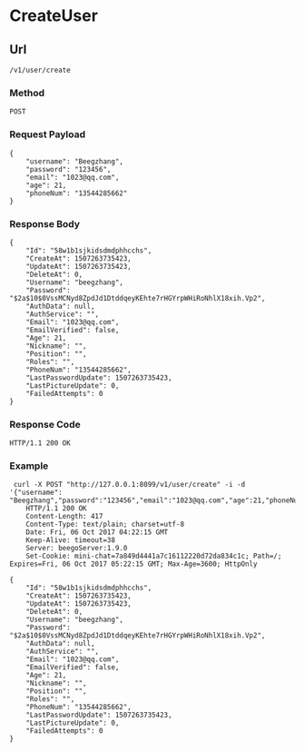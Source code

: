 # CreateUser

## Url
    /v1/user/create
    
### Method
    POST
    
### Request Payload
    {
        "username": "Beegzhang",
        "password": "123456",
        "email": "1023@qq.com",
        "age": 21,
        "phoneNum": "13544285662"
    }

### Response Body
    {
        "Id": "58w1b1sjkidsdmdphhcchs",
        "CreateAt": 1507263735423,
        "UpdateAt": 1507263735423,
        "DeleteAt": 0,
        "Username": "beegzhang",
        "Password": "$2a$10$0VssMCNyd8ZpdJd1DtddqeyKEhte7rHGYrpWHiRoNhlX18xih.Vp2",
        "AuthData": null,
        "AuthService": "",
        "Email": "1023@qq.com",
        "EmailVerified": false,
        "Age": 21,
        "Nickname": "",
        "Position": "",
        "Roles": "",
        "PhoneNum": "13544285662",
        "LastPasswordUpdate": 1507263735423,
        "LastPictureUpdate": 0,
        "FailedAttempts": 0
    }

### Response Code
    HTTP/1.1 200 OK
    
### Example    
     curl -X POST "http://127.0.0.1:8099/v1/user/create" -i -d '{"username": "Beegzhang","password":"123456","email":"1023@qq.com","age":21,"phoneNum":"13544285662"}'
        HTTP/1.1 200 OK
        Content-Length: 417
        Content-Type: text/plain; charset=utf-8
        Date: Fri, 06 Oct 2017 04:22:15 GMT
        Keep-Alive: timeout=38
        Server: beegoServer:1.9.0
        Set-Cookie: mini-chat=7a849d4441a7c16112220d72da834c1c; Path=/; Expires=Fri, 06 Oct 2017 05:22:15 GMT; Max-Age=3600; HttpOnly

    {
        "Id": "58w1b1sjkidsdmdphhcchs",
        "CreateAt": 1507263735423,
        "UpdateAt": 1507263735423,
        "DeleteAt": 0,
        "Username": "beegzhang",
        "Password": "$2a$10$0VssMCNyd8ZpdJd1DtddqeyKEhte7rHGYrpWHiRoNhlX18xih.Vp2",
        "AuthData": null,
        "AuthService": "",
        "Email": "1023@qq.com",
        "EmailVerified": false,
        "Age": 21,
        "Nickname": "",
        "Position": "",
        "Roles": "",
        "PhoneNum": "13544285662",
        "LastPasswordUpdate": 1507263735423,
        "LastPictureUpdate": 0,
        "FailedAttempts": 0
    }